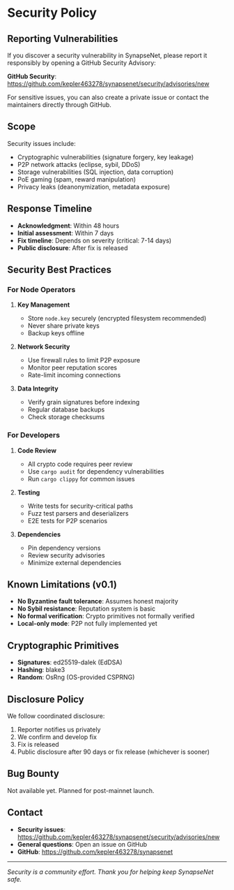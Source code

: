 # Security Policy

## Reporting Vulnerabilities

If you discover a security vulnerability in SynapseNet, please report it responsibly by opening a GitHub Security Advisory:

**GitHub Security**: https://github.com/kepler463278/synapsenet/security/advisories/new

For sensitive issues, you can also create a private issue or contact the maintainers directly through GitHub.

## Scope

Security issues include:
- Cryptographic vulnerabilities (signature forgery, key leakage)
- P2P network attacks (eclipse, sybil, DDoS)
- Storage vulnerabilities (SQL injection, data corruption)
- PoE gaming (spam, reward manipulation)
- Privacy leaks (deanonymization, metadata exposure)

## Response Timeline

- **Acknowledgment**: Within 48 hours
- **Initial assessment**: Within 7 days
- **Fix timeline**: Depends on severity (critical: 7-14 days)
- **Public disclosure**: After fix is released

## Security Best Practices

### For Node Operators

1. **Key Management**
   - Store `node.key` securely (encrypted filesystem recommended)
   - Never share private keys
   - Backup keys offline

2. **Network Security**
   - Use firewall rules to limit P2P exposure
   - Monitor peer reputation scores
   - Rate-limit incoming connections

3. **Data Integrity**
   - Verify grain signatures before indexing
   - Regular database backups
   - Check storage checksums

### For Developers

1. **Code Review**
   - All crypto code requires peer review
   - Use `cargo audit` for dependency vulnerabilities
   - Run `cargo clippy` for common issues

2. **Testing**
   - Write tests for security-critical paths
   - Fuzz test parsers and deserializers
   - E2E tests for P2P scenarios

3. **Dependencies**
   - Pin dependency versions
   - Review security advisories
   - Minimize external dependencies

## Known Limitations (v0.1)

- **No Byzantine fault tolerance**: Assumes honest majority
- **No Sybil resistance**: Reputation system is basic
- **No formal verification**: Crypto primitives not formally verified
- **Local-only mode**: P2P not fully implemented yet

## Cryptographic Primitives

- **Signatures**: ed25519-dalek (EdDSA)
- **Hashing**: blake3
- **Random**: OsRng (OS-provided CSPRNG)

## Disclosure Policy

We follow coordinated disclosure:
1. Reporter notifies us privately
2. We confirm and develop fix
3. Fix is released
4. Public disclosure after 90 days or fix release (whichever is sooner)

## Bug Bounty

Not available yet. Planned for post-mainnet launch.

## Contact

- **Security issues**: https://github.com/kepler463278/synapsenet/security/advisories/new
- **General questions**: Open an issue on GitHub
- **GitHub**: https://github.com/kepler463278/synapsenet

---

*Security is a community effort. Thank you for helping keep SynapseNet safe.*
